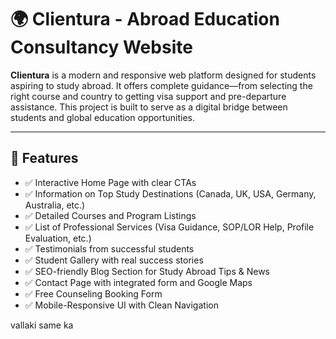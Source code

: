 # 🌍 Clientura - Abroad Education Consultancy Website

**Clientura** is a modern and responsive web platform designed for students aspiring to study abroad. It offers complete guidance—from selecting the right course and country to getting visa support and pre-departure assistance. This project is built to serve as a digital bridge between students and global education opportunities.

---

## 📌 Features

- ✅ Interactive Home Page with clear CTAs
- ✅ Information on Top Study Destinations (Canada, UK, USA, Germany, Australia, etc.)
- ✅ Detailed Courses and Program Listings
- ✅ List of Professional Services (Visa Guidance, SOP/LOR Help, Profile Evaluation, etc.)
- ✅ Testimonials from successful students
- ✅ Student Gallery with real success stories
- ✅ SEO-friendly Blog Section for Study Abroad Tips & News
- ✅ Contact Page with integrated form and Google Maps
- ✅ Free Counseling Booking Form
- ✅ Mobile-Responsive UI with Clean Navigation

vallaki  same ka
